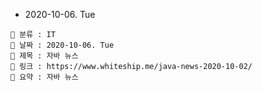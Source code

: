 - 2020-10-06. Tue

```
📌 분류 : IT
📆 날짜 : 2020-10-06. Tue
🎯 제목 : 자바 뉴스
🧬 링크 : https://www.whiteship.me/java-news-2020-10-02/
📖 요약 : 자바 뉴스
```
